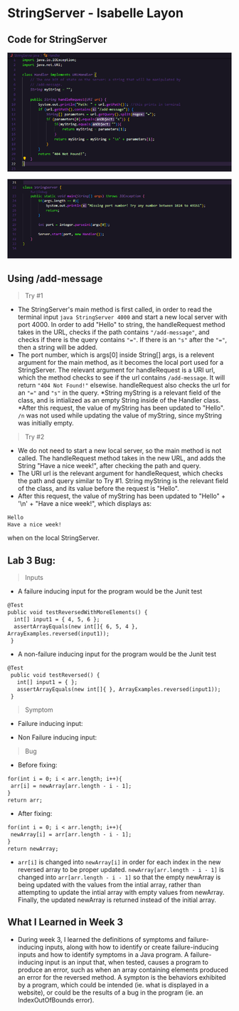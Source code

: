# StringServer - Isabelle Layon
## Code for StringServer

![Image](stringserver-1.png)

![Image](stringserver-2.png)

## Using /add-message
> Try #1

* The StringServer's main method is first called, in order to read the terminal input `java StringServer 4000` and start a new local server with port 4000.
In order to add "Hello" to string, the handleRequest method takes in the URL, checks if the path contains `"/add-message"`, and checks if there is the query contains `"="`.
If there is an `"s"` after the `"="`, then a string will be added.
* The port number, which is args[0] inside String[] args, is a relevent argument for the main method, as it becomes the local port used for a StringServer.
The relevant argument for handleRequest is a URI url, which the method checks to see if the url contains `/add-message`. It will return `"404 Not Found!"` elsewise.
handleRequest also checks the url for an `"="` and `"s"` in the query.
*String myString is a relevant field of the class, and is intialized as an empty String inside of the Handler class.
*After this request, the value of myString has been updated to "Hello". `/n` was not used while updating the value of myString, since myString was initially empty.

> Try #2

* We do not need to start a new local server, so the main method is not called. The handleRequest method takes in the new URL, and adds the String "Have a nice week!",
after checking the path and query.
* The URI url is the relevant argument for handleRequest, which checks the path and query similar to Try #1. String myString is the relevant field of the class,
and its value before the request is "Hello".
* After this request, the value of myString has been updated to "Hello" + '\n' + "Have a nice week!", which displays as:

```
Hello 
Have a nice week!
```

when on the local StringServer.

## Lab 3 Bug: 

> Inputs
* A failure inducing input for the program would be the Junit test

```
@Test
public void testReversedWithMoreElements() {
  int[] input1 = { 4, 5, 6 };
  assertArrayEquals(new int[]{ 6, 5, 4 }, ArrayExamples.reversed(input1));
 }
 ```
 
 * A non-failure inducing input for the program would be the Junit test
 
 ```
 @Test
  public void testReversed() {
    int[] input1 = { };
    assertArrayEquals(new int[]{ }, ArrayExamples.reversed(input1));
  }
  ```
 > Symptom
 * Failure inducing input:

 * Non Failure inducing input:

 > Bug 
 * Before fixing:
 ```
 for(int i = 0; i < arr.length; i++){
  arr[i] = newArray[arr.length - i - 1];
 }
 return arr;
 ```
 
 * After fixing:
 ```
 for(int i = 0; i < arr.length; i++){
  newArray[i] = arr[arr.length - i - 1];
 }
 return newArray;
 ```
 
 * `arr[i]` is changed into `newArray[i]` in order for each index in the new reversed array to be proper updated. 
 ``newArray[arr.length - i - 1]`` is changed into ``arr[arr.length - i - 1]`` so that the empty newArray is being updated with the values from the intial array,
 rather than attempting to update the intial array with empty values from newArray. Finally, the updated newArray is returned instead of the initial array.

## What I Learned in Week 3
* During week 3, I learned the definitions of symptoms and failure-inducing inputs, along with how to identify or create failure-inducing inputs and
how to identify symptoms in a Java program. A failure-inducing input is an input that, when tested, causes a program to produce an error, such as when an
array containing elements produced an error for the reversed method. A sympton is the behaviors exhibited by a program, which could be intended (ie. what is displayed
in a website), or could be the results of a bug in the program (ie. an IndexOutOfBounds error).
